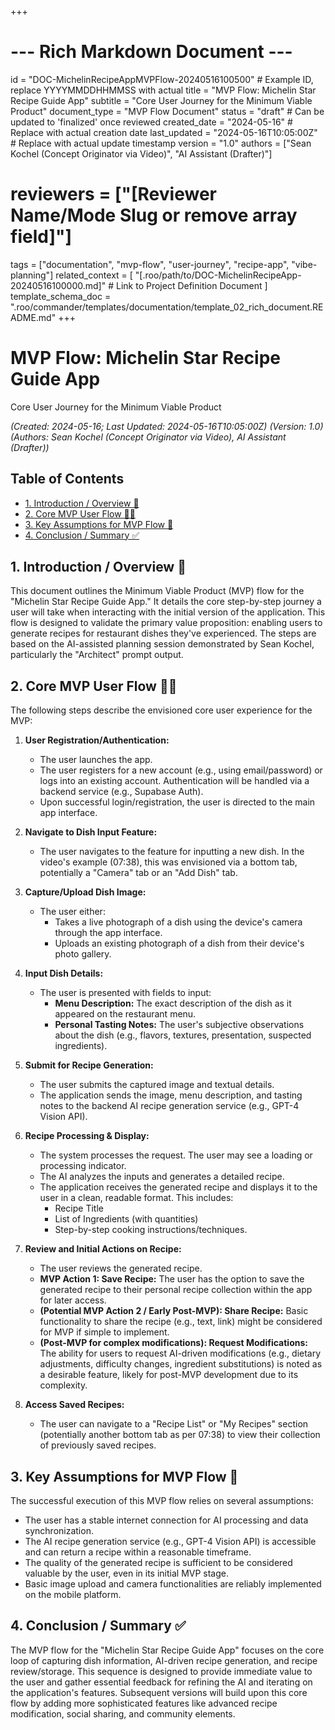 +++
# --- Rich Markdown Document ---
id = "DOC-MichelinRecipeAppMVPFlow-20240516100500" # Example ID, replace YYYYMMDDHHMMSS with actual
title = "MVP Flow: Michelin Star Recipe Guide App"
subtitle = "Core User Journey for the Minimum Viable Product"
document_type = "MVP Flow Document"
status = "draft" # Can be updated to 'finalized' once reviewed
created_date = "2024-05-16" # Replace with actual creation date
last_updated = "2024-05-16T10:05:00Z" # Replace with actual update timestamp
version = "1.0"
authors = ["Sean Kochel (Concept Originator via Video)", "AI Assistant (Drafter)"]
# reviewers = ["[Reviewer Name/Mode Slug or remove array field]"]
tags = ["documentation", "mvp-flow", "user-journey", "recipe-app", "vibe-planning"]
related_context = [
    "[.roo/path/to/DOC-MichelinRecipeApp-20240516100000.md]" # Link to Project Definition Document
]
template_schema_doc = ".roo/commander/templates/documentation/template_02_rich_document.README.md"
+++

# MVP Flow: Michelin Star Recipe Guide App
Core User Journey for the Minimum Viable Product

*(Created: 2024-05-16; Last Updated: 2024-05-16T10:05:00Z)*
*(Version: 1.0)*
*(Authors: Sean Kochel (Concept Originator via Video), AI Assistant (Drafter))*

## Table of Contents
- [1. Introduction / Overview 🎯](#1-introduction--overview-)
- [2. Core MVP User Flow 🚶‍♂️](#2-core-mvp-user-flow-)
- [3. Key Assumptions for MVP Flow 🤔](#3-key-assumptions-for-mvp-flow-)
- [4. Conclusion / Summary ✅](#4-conclusion--summary-)

## 1. Introduction / Overview 🎯

This document outlines the Minimum Viable Product (MVP) flow for the "Michelin Star Recipe Guide App." It details the core step-by-step journey a user will take when interacting with the initial version of the application. This flow is designed to validate the primary value proposition: enabling users to generate recipes for restaurant dishes they've experienced. The steps are based on the AI-assisted planning session demonstrated by Sean Kochel, particularly the "Architect" prompt output.

## 2. Core MVP User Flow 🚶‍♂️

The following steps describe the envisioned core user experience for the MVP:

1.  **User Registration/Authentication:**
    *   The user launches the app.
    *   The user registers for a new account (e.g., using email/password) or logs into an existing account. Authentication will be handled via a backend service (e.g., Supabase Auth).
    *   Upon successful login/registration, the user is directed to the main app interface.

2.  **Navigate to Dish Input Feature:**
    *   The user navigates to the feature for inputting a new dish. In the video's example (07:38), this was envisioned via a bottom tab, potentially a "Camera" tab or an "Add Dish" tab.

3.  **Capture/Upload Dish Image:**
    *   The user either:
        *   Takes a live photograph of a dish using the device's camera through the app interface.
        *   Uploads an existing photograph of a dish from their device's photo gallery.

4.  **Input Dish Details:**
    *   The user is presented with fields to input:
        *   **Menu Description:** The exact description of the dish as it appeared on the restaurant menu.
        *   **Personal Tasting Notes:** The user's subjective observations about the dish (e.g., flavors, textures, presentation, suspected ingredients).

5.  **Submit for Recipe Generation:**
    *   The user submits the captured image and textual details.
    *   The application sends the image, menu description, and tasting notes to the backend AI recipe generation service (e.g., GPT-4 Vision API).

6.  **Recipe Processing & Display:**
    *   The system processes the request. The user may see a loading or processing indicator.
    *   The AI analyzes the inputs and generates a detailed recipe.
    *   The application receives the generated recipe and displays it to the user in a clean, readable format. This includes:
        *   Recipe Title
        *   List of Ingredients (with quantities)
        *   Step-by-step cooking instructions/techniques.

7.  **Review and Initial Actions on Recipe:**
    *   The user reviews the generated recipe.
    *   **MVP Action 1: Save Recipe:** The user has the option to save the generated recipe to their personal recipe collection within the app for later access.
    *   **(Potential MVP Action 2 / Early Post-MVP): Share Recipe:** Basic functionality to share the recipe (e.g., text, link) might be considered for MVP if simple to implement.
    *   **(Post-MVP for complex modifications): Request Modifications:** The ability for users to request AI-driven modifications (e.g., dietary adjustments, difficulty changes, ingredient substitutions) is noted as a desirable feature, likely for post-MVP development due to its complexity.

8.  **Access Saved Recipes:**
    *   The user can navigate to a "Recipe List" or "My Recipes" section (potentially another bottom tab as per 07:38) to view their collection of previously saved recipes.

## 3. Key Assumptions for MVP Flow 🤔

The successful execution of this MVP flow relies on several assumptions:
*   The user has a stable internet connection for AI processing and data synchronization.
*   The AI recipe generation service (e.g., GPT-4 Vision API) is accessible and can return a recipe within a reasonable timeframe.
*   The quality of the generated recipe is sufficient to be considered valuable by the user, even in its initial MVP stage.
*   Basic image upload and camera functionalities are reliably implemented on the mobile platform.

## 4. Conclusion / Summary ✅

The MVP flow for the "Michelin Star Recipe Guide App" focuses on the core loop of capturing dish information, AI-driven recipe generation, and recipe review/storage. This sequence is designed to provide immediate value to the user and gather essential feedback for refining the AI and iterating on the application's features. Subsequent versions will build upon this core flow by adding more sophisticated features like advanced recipe modification, social sharing, and community elements.